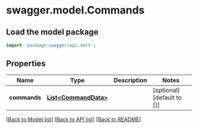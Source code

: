 # swagger.model.Commands

## Load the model package
```dart
import 'package:swagger/api.dart';
```

## Properties
Name | Type | Description | Notes
------------ | ------------- | ------------- | -------------
**commands** | [**List&lt;CommandData&gt;**](CommandData.md) |  | [optional] [default to []]

[[Back to Model list]](../README.md#documentation-for-models) [[Back to API list]](../README.md#documentation-for-api-endpoints) [[Back to README]](../README.md)

